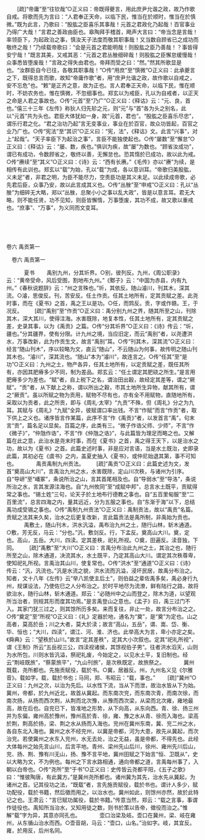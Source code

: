 <!-- { "loadSidebar": true } -->
　　[疏]“帝庸”至“往钦哉”○正义曰：帝既得夔言，用此庶尹允谐之政，故乃作歌自戒。将歌而先为言曰：“人君奉正天命，以临下民，惟当在於顺时，惟当在於慎微。”既为此言，乃歌曰：“股肱之臣喜乐其事哉！元首之君政化乃起哉！百官事业乃得广大哉！”言君之善政由臣也。皋陶拜手稽首，飏声大言曰：“帝当念是言哉！率领臣下，为起政治之事，慎汝天子法度而敬其职事哉！又当数自顾省已之成功而敬终之哉！”乃续载帝歌曰：“会是元首之君能明哉！则股肱之臣乃善哉！？事皆得安宁哉！”既言其美，又戒其恶：“元首之君丛脞细碎哉！则股肱之臣懈怠缓慢哉！众事悉皆堕废哉！”言政之得失由君也。帝拜而受之曰：“然。”然其所歌显是也。“汝群臣自今已往，各敬其职事哉！”○传“用庶”至“慎微”○正义曰：此承夔言之下，既得总言而歌，故知“帝庸作歌”者，用“庶尹允谐之政，故作歌以自戒之，安不忘危”也。“敕”是正齐之意，故为正也。言人君奉正天命，以临下民，惟在顺时，不妨农务也，惟在慎微，不忽细事也。郑玄以为戒臣，孔以为自戒者，以正天之命是人君之事故也。○传“元首”至“乃广”○正义曰：《释诂》云：“元、良，首也。”僖三十三年《左传》称狄人归先轸之元，则“元”与“首”各为头之别名，此以“元首”共为头也。君臣大体犹如一身，故“元首，君也”。“股肱之臣喜乐尽忠”，谓乐行君之化。“君之治功乃起”言无变事业，事业在於百官，故众功皆起，百官之业乃广也。○传“宪法”至“其识”○正义曰：“宪，法”，《释诂》文。此言“兴事”，对上“起哉”。“天子率臣下为起治之事”，言臣不能独使起也。○传“屡数”至“懈怠”○正义曰：《释诂》云：“屡、数，疾也。”俱训为疾，故“屡”为数也。“顾省汝成功”，谓已有成功，令数顾省之，敬终以善，无懈怠也。恐其惰於已成功，故以此为戒。○传“赓续”至“其义”○正义曰：《诗》云：“西有长赓。”《毛传》亦以“赓”为续，是相传有此训也。郑玄以“载”为始，孔以“载”为成，各以意训耳。“帝歌归美股肱，义未足”者，非君之明，为臣不能尽力，空责臣功是其义未足。以此续成帝歌，必先君后臣，众事乃安，故以此言成其义也。○传“丛脞”至“申戒”○正义曰：孔以“丛脞”为细碎无大略，郑以“丛脞，总聚小小之事以乱大政”，皆是以意言耳。君无大略，则不能任贤，功不见知，则臣皆懈惰，万事堕废，其功不成，故又歌以重戒也。“庶事”、“万事”，为义同而文变耳。 

　
  



 
　 




卷六 禹贡第一 

　卷六 禹贡第一 　 


　
　　夏书 
　　禹别九州，分其圻界。○别，彼列反。九州，《周公职录》云：“黄帝受命，风后受图，割地布九州。”《鄹子》云：“中国为赤县，内有九州。”《春秋说题辞》云：“州之言殊也。”圻，其依反。随山濬川，刊其木，深其流。○濬，思俊反。刊，苦安反。任土作贡。任其土地所有，定其贡赋之差。此尧时事，而在《夏书》之首，禹之王以是功。○任，而鸩反。贡，字或作赣。王，于况反。 
　　[疏]“禹别”至“作贡”○正义曰：禹分别九州之界，随其所至之山，刊除其木，深大其川，使得注海。水害既除，地复本性，任其土地所有，定其贡赋之差，史录其事，以为《禹贡》之篇。○传“分其圻界”○正义曰：《诗》传云：“圻，疆也。”分其疆界，使有分限。计九州之境，当应旧定，而云“禹别”者，以尧遭洪水，万事改新，此为作贡生文，故言“禹别”耳。○传“刊其木，深其流”○正义曰：经言“随山刊木”，序以较略为文，直云“随山”，不云随山为何事，故传明之随山刊其木也。“濬川”，深其流也。“随山”本为“濬川”，故连言之。○传“任其”至“是功”○正义曰：九州之土，物产各异，任其土地所有，以定贡赋之差，既任其所有，亦因其肥瘠多少不同，制为差品。郑玄云：“任土谓定其肥硗之所生。”是言用肥瘠多少为差也。“赋”者，自上税下之名，谓治田出穀，故经定其差等，谓之“厥赋”。“贡”者，从下献上之称，谓以所出之穀，市其土地所生异物，献其所有，谓之“厥贡”。虽以所赋之物为贡用，赋物不尽有也，亦有全不用赋物，直随地所有，采取以为贡者，此之所贡，即与《周礼·太宰》“九贡”不殊，但《周礼》分之为九耳。其赋与《周礼》“九赋”全异，彼赋谓口率出钱。不言“作赋”而言“作贡”者，取下供上之义也。诸序皆言作某篇，此序不言“作《禹贡》”者，以发首言“禹”，句末言“贡”，篇名足以显矣。百篇之序，此类有三。“微子作诰父师、少师”，不言“作《微子》”，“仲虺作诰”，不言“作《仲虺之诰》”，与此篇皆为理足而略之也。又解篇在此之意，此治水是尧末时事，而在《夏书》之首，禹之得王天下，以是治水之功，故以为《夏书》之首。此篇史述时事，非是应对言语，当是水土既治，史即录此篇，其初必在《虞书》之内，盖夏史抽入《夏书》，或仲尼始退其第，事不可知也。
　
　　禹贡禹制九州贡法。 
　　[疏]“禹贡”○正义曰：此篇史述为文，发首“奠高山大川”，言禹治九州之水，水害既除，定山川次秩，与诸州为引序。自“导岍”至“嶓冢”，条说所治之山，言其首尾相及也。自“导弱水”至“导洛”，条说所治之水，言其发源注海也。自“九州攸同”至“成赋中邦”，总言水土既平，贡赋得常之事也。“锡土姓”三句，论天子於土地布行德教之事也。自“五百里甸服”至“二百里流”，总言四海之内，量其远近，分为五服之事也。自“东渐于海”以下，总结禹功成受锡之事也。○传“禹制九州贡法”○正义曰：禹制贡法，故以“禹贡”名篇。贡赋之法其来久矣，治水之后更复改新，言此篇贡法是禹所制，非禹始为贡也。
　
　　禹敷土，随山刊木，洪水汎溢，禹布治九州之土，随行山林，斩木通道。○敷，芳无反，马云：“分也。”汎，敷剑反。行，下孟反。奠高山大川。奠，定也。高山，五岳。大川，四渎。定其差秩，祀礼所视。○奠，田遍反。渎音独，下同。 
　　[疏]“禹敷”至“大川”○正义曰：言禹分布治此九州之土，其治之也，随行所至之山，除木通道，决流其水，水土既平，乃定其高山大川。谓定其次秩尊卑，使知祀礼所视。言禹治其山川，使复常也。○传“洪水”至“通道”○正义曰：《诗》传云：“汎，汎流也。”汎是水流之貌，洪水流而汎溢，浸坏民居，故禹分布治之。知者，文十八年《左传》云“举八凯使主后土”，则伯益之辈佐禹多矣，禹必身行九州，规谋设法，乃使佐巳之人分布治之。於时平地尽为流潦，鲜有陆行之路，故将欲治水，随行山林，斩木通道。郑云：“必随州中之山而登之，除木为道，以望观所当治者，则规其形而度其功焉。”是言禹登山之意也。《孟子》曰，禹三过门不入。其家门犹三过之，则其馀所历多矣。来而复往，非止一处，故言分布治之之。○传“奠定”至“所视”○正义曰：《礼》定器於地，通名为“奠”，是“奠”为定也。山之高者，莫高於岳；川之大者，莫大於渎；故言“高山，五岳”，谓、嵩、岱、衡、华、恒也；“大川，四渎”，谓江、河、淮、济也。此举高大为言，卑小亦定之矣。《舜典》云：“望秩於山川。”故言“定其差秩”，定其大小次叙也。定其“祀礼所视”，谓《王制》所云“五岳视三公，四渎视诸侯，其馀视伯子男”。往者洪水滔天，山则为水所包，川则水皆汎溢，祭祀礼废，今始定之，以见水土平，复旧制也。经云“荆岐既旅”，“蔡蒙旅平”，“九山刊旅”，是次秩既定，故旅祭之。
　
　　冀州既载，尧所都也。先施贡赋役，载於书。○冀，居器反。州，九州名义见《尔雅音》。载如字。载，载於书也；马同，郑、韦昭云：“载，事也。” 
　　[疏]“冀州”○正义曰：九州之次，以治为先后。以水性下流，当从下而泄，故治水皆从下为始。冀州，帝都，於九州近北，故首从冀起。而东南次兖，而东南次青，而南次徐，而南次扬，从扬而西次荆，从荆而北次豫，从豫而西次梁，从梁而北次雍，雍地最高，故在后也。自兖已下，皆准地之形势，从下向高，从东向西。青、徐、扬三州并为东偏，雍州高於豫州，豫州高於青、徐，雍、豫之水从青、徐而入海也。梁高於荆，荆高於扬，梁、荆之水从扬而入海也。兖州在冀州东南，冀、兖二州之水，各自东北入海也。冀州之水不经兖州，以冀是帝都，河为大患，故先从冀起，而次治兖。若使冀州之水东入兖州，水无去处，治之无益，虽是帝都，不得先也。此经大体每州之始先言山川，后言平地。青州、梁州先山后川，徐州、雍州先川后山，兖、扬、荆、豫有川无山，扬、豫不言平地，冀州田赋之下始言“恒、卫既从”，史以大略为文，不为例也。每州之下言水路相通，通向帝都之道，言禹每州事了，入朝以白帝也。○传“尧所”至“于书”○正义曰：史传皆云尧都平阳，《五子之歌》曰：“惟彼陶唐，有此冀方。”是冀州尧所都也。诸州冀为其先，治水先从冀起，为诸州之首。记其役功之法，“既载”者，言先施贡赋役，载於书也。谓计人多少，赋功配役，载於书籍，然后徵而用之，以治水也。冀州如此，则馀州亦然，故於此特记之也。王肃云：“言巳赋功属役，载於书籍。”传意当然，郑云：“载之言事，事谓作徒役也。禹知所当治水，又知用徒之数，则书於策以告帝，徵役而治之。”惟解“载”字为异，其意亦同孔也。
　
　　壶口治梁及岐。壶口在冀州，梁、岐在雍州，从东循山治水而西。○壶音胡，马云：“壶口，山名。”治如字。岐，其宜反。雍，於用反，后州名同。 
